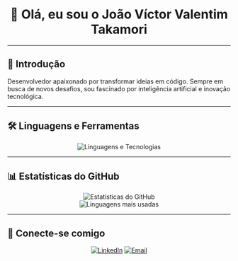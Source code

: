 <h1 align="center">👋 Olá, eu sou o João Víctor Valentim Takamori</h1>

---

## 🚀 Introdução  
Desenvolvedor apaixonado por transformar ideias em código. Sempre em busca de novos desafios, sou fascinado por inteligência artificial e inovação tecnológica.

---

## 🛠️ **Linguagens e Ferramentas**
<p align="center">
  <img src="https://skillicons.dev/icons?i=cpp,cs,html,css,js,react,python,php" alt="Linguagens e Tecnologias" />
</p>

---

## 📊 **Estatísticas do GitHub**  
<p align="center">
  <img src="https://github-readme-stats.vercel.app/api?username=TKjoao&show_icons=true&theme=dark" alt="Estatísticas do GitHub" />
  <br>
  <img src="https://github-readme-stats.vercel.app/api/top-langs/?username=TKjoao&layout=compact&theme=dark" alt="Linguagens mais usadas" />
</p>

---

## 🌟 **Conecte-se comigo**  
<p align="center">
  <a href="https://www.linkedin.com/in/seu-linkedin"><img src="https://img.shields.io/badge/-LinkedIn-0077B5?logo=linkedin&logoColor=white&style=flat-square" alt="LinkedIn"></a>
  <a href="mailto:joaotakamori47@gmail.com"><img src="https://img.shields.io/badge/-Email-D14836?logo=gmail&logoColor=white&style=flat-square" alt="Email"></a>
</p>

